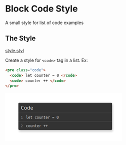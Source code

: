 # Block Code Style
A small style for list of code examples

## The Style
[style.styl](https://github.com/JaisonPeres/css-utils/blob/master/style.styl)

Create a style for ```<code>``` tag in a list.
 Ex: 
 ```html
 <pre class="code">
   <code> let counter = 0 </code>
   <code> counter ++ </code>
 </pre>
 ```
 
![Example](https://github.com/JaisonPeres/Style-Utils/blob/master/Screenshot_2019-06-04%20Dashboard.png)
